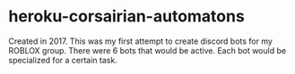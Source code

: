 # heroku-corsairian-automatons

Created in 2017.
This was my first attempt to create discord bots for my ROBLOX group. There were 6 bots that would be active. Each bot would be specialized for a certain task.
